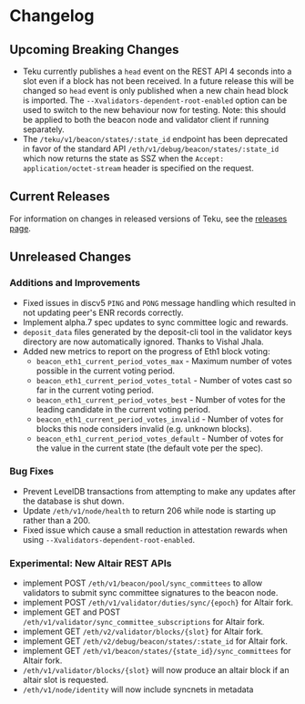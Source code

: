 # Changelog

## Upcoming Breaking Changes
- Teku currently publishes a `head` event on the REST API 4 seconds into a slot even if a block has not been received. In a future release this will be changed so `head` event is only published when a new
  chain head block is imported. The `--Xvalidators-dependent-root-enabled` option can be used to switch to the new behaviour now for testing.
  Note: this should be applied to both the beacon node and validator client if running separately.
- The `/teku/v1/beacon/states/:state_id` endpoint has been deprecated in favor of the standard API `/eth/v1/debug/beacon/states/:state_id` which now returns the state as SSZ when the `Accept: application/octet-stream` header is specified on the request.

## Current Releases
For information on changes in released versions of Teku, see the [releases page](https://github.com/ConsenSys/teku/releases).

## Unreleased Changes

### Additions and Improvements
- Fixed issues in discv5 `PING` and `PONG` message handling which resulted in not updating peer's ENR records correctly.
- Implement alpha.7 spec updates to sync committee logic and rewards.
- `deposit_data` files generated by the deposit-cli tool in the validator keys directory are now automatically ignored. Thanks to Vishal Jhala.
- Added new metrics to report on the progress of Eth1 block voting:
  - `beacon_eth1_current_period_votes_max` - Maximum number of votes possible in the current voting period.
  - `beacon_eth1_current_period_votes_total` - Number of votes cast so far in the current voting period.
  - `beacon_eth1_current_period_votes_best` - Number of votes for the leading candidate in the current voting period.
  - `beacon_eth1_current_period_votes_invalid` - Number of votes for blocks this node considers invalid (e.g. unknown blocks).
  - `beacon_eth1_current_period_votes_default` - Number of votes for the value in the current state (the default vote per the spec).

### Bug Fixes
- Prevent LevelDB transactions from attempting to make any updates after the database is shut down.
- Update `/eth/v1/node/health` to return 206 while node is starting up rather than a 200.
- Fixed issue which cause a small reduction in attestation rewards when using `--Xvalidators-dependent-root-enabled`.

### Experimental: New Altair REST APIs
- implement POST `/eth/v1/beacon/pool/sync_committees` to allow validators to submit sync committee signatures to the beacon node.
- implement POST `/eth/v1/validator/duties/sync/{epoch}` for Altair fork.
- implement GET and POST `/eth/v1/validator/sync_committee_subscriptions` for Altair fork.
- implement GET `/eth/v2/validator/blocks/{slot}` for Altair fork.
- implement GET `/eth/v2/debug/beacon/states/:state_id` for Altair fork.
- implement GET `/eth/v1/beacon/states/{state_id}/sync_committees` for Altair fork.
- `/eth/v1/validator/blocks/{slot}` will now produce an altair block if an altair slot is requested.
- `/eth/v1/node/identity` will now include syncnets in metadata
